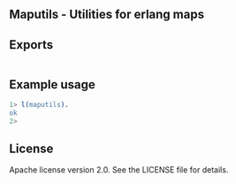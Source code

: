 ## Maputils - Utilities for erlang maps

## Exports

```erlang
```

## Example usage

```erlang
1> l(maputils).
ok
2>
```

## License

Apache license version 2.0. See the LICENSE file for details.
